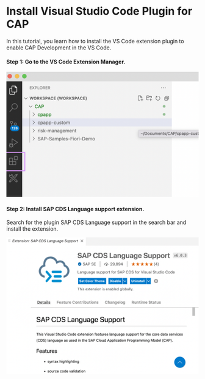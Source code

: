 # Install Visual Studio Code Plugin for CAP 

In this tutorial, you learn how to install the VS Code extension plugin to enable CAP Development in the VS Code. 

#### Step 1: Go to the VS Code Extension Manager.

<img src="./assets/images/vs-code-extension.png" width="700" />
          
#### Step 2: Install SAP CDS Language support extension. 

Search for the plugin SAP CDS Language support in the search bar and install the extension. 

<img src="./assets/images/sap-cds-language-support.png" width="700"/>
